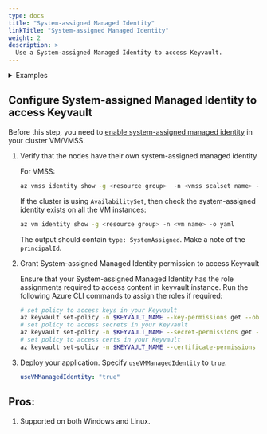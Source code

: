 ```yaml
---
type: docs
title: "System-assigned Managed Identity"
linkTitle: "System-assigned Managed Identity"
weight: 2
description: >
  Use a System-assigned Managed Identity to access Keyvault.
---
```


<details>
<summary>Examples</summary>

- `SecretProviderClass`
```yaml
# This is a SecretProviderClass example using system-assigned identity to access Key Vault
apiVersion: secrets-store.csi.x-k8s.io/v1
kind: SecretProviderClass
metadata:
  name: azure-kvname-system-msi
spec:
  provider: azure
  parameters:
    usePodIdentity: "false"
    useVMManagedIdentity: "true"
    userAssignedIdentityID: ""      # If empty, then defaults to use the system assigned identity on the VM
    keyvaultName: "kvname"
    cloudName: ""                   # [OPTIONAL for Azure] if not provided, azure environment will default to AzurePublicCloud
    objects:  |
      array:
        - |
          objectName: secret1
          objectType: secret        # object types: secret, key or cert
          objectVersion: ""         # [OPTIONAL] object versions, default to latest if empty
        - |
          objectName: key1
          objectType: key
          objectVersion: ""
    tenantId: "tid"                 # the tenant ID of the KeyVault  
``` 

- `Pod` yaml
```yaml

# This is a sample pod definition for using SecretProviderClass and system-assigned identity to access Key Vault
kind: Pod
apiVersion: v1
metadata:
  name: busybox-secrets-store-inline-system-msi
spec:
  containers:
    - name: busybox
      image: k8s.gcr.io/e2e-test-images/busybox:1.29
      command:
        - "/bin/sleep"
        - "10000"
      volumeMounts:
      - name: secrets-store01-inline
        mountPath: "/mnt/secrets-store"
        readOnly: true
  volumes:
    - name: secrets-store01-inline
      csi:
        driver: secrets-store.csi.k8s.io
        readOnly: true
        volumeAttributes:
          secretProviderClass: "azure-kvname-system-msi"
```
</details>

## Configure System-assigned Managed Identity to access Keyvault

Before this step, you need to [enable system-assigned managed identity](https://docs.microsoft.com/en-us/azure/active-directory/managed-identities-azure-resources/qs-configure-cli-windows-vm#enable-system-assigned-managed-identity-on-an-existing-azure-vm) in your cluster VM/VMSS.

1. Verify that the nodes have their own system-assigned managed identity

    For VMSS:
    ```bash
    az vmss identity show -g <resource group>  -n <vmss scalset name> -o yaml
    ```

    If the cluster is using `AvailabilitySet`, then check the system-assigned identity exists on all the VM instances:
    ```bash
    az vm identity show -g <resource group> -n <vm name> -o yaml
    ```
    The output should contain `type: SystemAssigned`. Make a note of the `principalId`.

2. Grant System-assigned Managed Identity permission to access Keyvault

   Ensure that your System-assigned Managed Identity has the role assignments required to access content in keyvault instance. Run the following Azure CLI commands to assign the roles if required:

   ```bash
   # set policy to access keys in your Keyvault
   az keyvault set-policy -n $KEYVAULT_NAME --key-permissions get --object-id <SYSTEM-ASSIGNED MANAGED IDENTITY PRINCIPALID>
   # set policy to access secrets in your Keyvault
   az keyvault set-policy -n $KEYVAULT_NAME --secret-permissions get --object-id <SYSTEM-ASSIGNED MANAGED IDENTITY PRINCIPALID>
   # set policy to access certs in your Keyvault
   az keyvault set-policy -n $KEYVAULT_NAME --certificate-permissions get --object-id <SYSTEM-ASSIGNED MANAGED IDENTITY PRINCIPALID>
   ```

3. Deploy your application. Specify `useVMManagedIdentity` to `true`.

    ```yaml
    useVMManagedIdentity: "true"
    ```

## Pros:
1. Supported on both Windows and Linux.